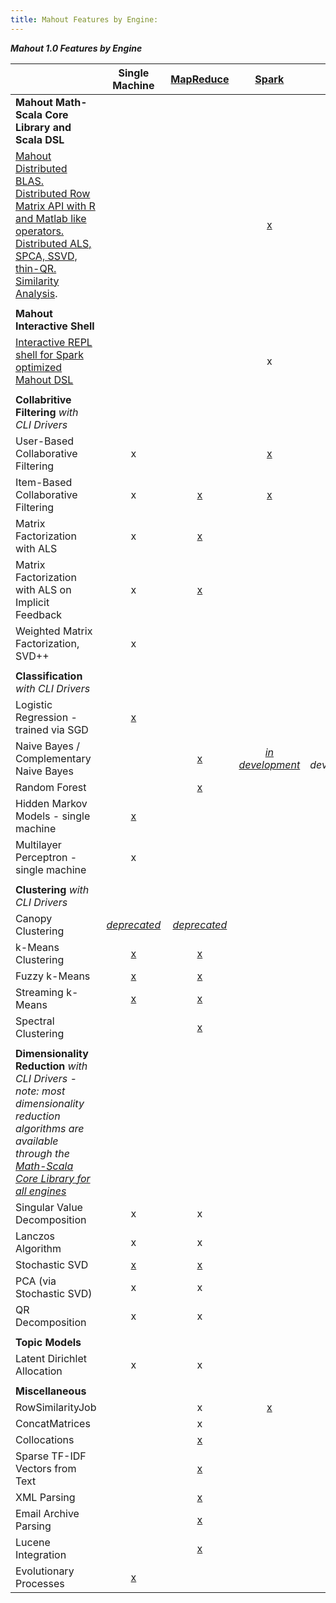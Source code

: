 ```yaml
---
title: Mahout Features by Engine:
---
```

***Mahout 1.0 Features by Engine***

| | Single Machine | [MapReduce](http://hadoop.apache.org/docs/r1.2.1/mapred_tutorial.html)| [Spark](https://spark.apache.org/) | [H2O](http://0xdata.com/) | [Flink](https://flink.incubator.apache.org/)
---------------------------------------------|:----------------:|:-----------:|:------:|:---:|:----:|
**Mahout Math-Scala Core Library and Scala DSL**| 
|   [Mahout Distributed BLAS. Distributed Row Matrix API with R and Matlab like operators. Distributed ALS, SPCA, SSVD, thin-QR. Similarity Analysis](http://mahout.apache.org/users/sparkbindings/home.html).    | |  | [x](https://mahout.apache.org/users/sparkbindings/ScalaSparkBindings.pdf) | [x](https://github.com/apache/mahout/tree/master/h2o) |[*in development*](https://github.com/tillrohrmann/mahout/tree/flink-bindings/flink)|
||
**Mahout Interactive Shell**| 
|   [Interactive REPL shell for Spark optimized Mahout DSL](http://mahout.apache.org/users/sparkbindings/play-with-shell.html) | | | x |
||
**Collabritive Filtering** *with CLI Drivers*|
    User-Based Collaborative Filtering           | x |  |[x](https://github.com/apache/mahout/blob/master/spark/src/test/scala/org/apache/mahout/drivers/RowSimilarityDriverSuite.scala)
    Item-Based Collaborative Filtering           | x | [x](https://mahout.apache.org/users/recommender/intro-itembased-hadoop.html) | [x](https://mahout.apache.org/users/recommender/intro-cooccurrence-spark.html) |
    Matrix Factorization with ALS | x | [x](https://mahout.apache.org/users/recommender/intro-als-hadoop.html) |  |
    Matrix Factorization with ALS on Implicit Feedback | x | [x](https://mahout.apache.org/users/recommender/intro-als-hadoop.html) |  |
    Weighted Matrix Factorization, SVD++  | x | | 
||
**Classification** *with CLI Drivers*| | |
    Logistic Regression - trained via SGD   | [x](http://mahout.apache.org/users/classification/logistic-regression.html) |
    Naive Bayes / Complementary Naive Bayes  | | [x](https://mahout.apache.org/users/classification/bayesian.html) | [*in development*](https://issues.apache.org/jira/browse/MAHOUT-1493) |  *in development*
    Random Forest | | [x](https://mahout.apache.org/users/classification/partial-implementation.html)|
    Hidden Markov Models - single machine  | [x](https://mahout.apache.org/users/classification/hidden-markov-models.html) |
    Multilayer Perceptron - single machine | x |
||
**Clustering** *with CLI Drivers*||
    Canopy Clustering  | [*deprecated*](https://mahout.apache.org/users/clustering/canopy-clustering.html) | [*deprecated*](https://mahout.apache.org/users/clustering/canopy-clustering.html)| 
    k-Means Clustering   | [x](https://mahout.apache.org/users/clustering/k-means-clustering.html) | [x](https://mahout.apache.org/users/clustering/k-means-clustering.html) |  
    Fuzzy k-Means   | [x](https://mahout.apache.org/users/clustering/fuzzy-k-means.html) | [x](https://mahout.apache.org/users/clustering/fuzzy-k-means.html)|  
    Streaming k-Means   | [x](https://mahout.apache.org/users/clustering/streaming-k-means.html) | [x](https://mahout.apache.org/users/clustering/streaming-k-means.html) |  
    Spectral Clustering   |  | [x](https://mahout.apache.org/users/clustering/spectral-clustering.html) |  
||
**Dimensionality Reduction** *with CLI Drivers - note: most dimensionality reduction algorithms are available through the [Math-Scala Core Library for all engines](https://mahout.apache.org/users/sparkbindings/home.html)*||
    Singular Value Decomposition | x | x | |
    Lanczos Algorithm  | x | x | 
    Stochastic SVD  | [x](https://mahout.apache.org/users/dim-reduction/ssvd.html) | [x](https://mahout.apache.org/users/dim-reduction/ssvd.html) |  |
    PCA (via Stochastic SVD) | x | x |  |
    QR Decomposition         | x | x |  |
||
**Topic Models**||
    Latent Dirichlet Allocation  | x | x |
||
**Miscellaneous**||
    RowSimilarityJob   |  | x | [x](https://github.com/apache/mahout/blob/master/spark/src/test/scala/org/apache/mahout/drivers/RowSimilarityDriverSuite.scala) | 
    ConcatMatrices  |  | x |
    Collocations  |  | [x](https://mahout.apache.org/users/basics/collocations.html) |  
    Sparse TF-IDF Vectors from Text |  | [x](https://mahout.apache.org/users/basics/creating-vectors-from-text.html) |
    XML Parsing|  | [x](https://issues.apache.org/jira/browse/MAHOUT-1479?jql=text%20~%20%22wikipedia%20mahout%22) |
    Email Archive Parsing |  | [x](https://github.com/apache/mahout/tree/master/integration/src/main/java/org/apache/mahout/text) | 
    Lucene Integration |  | [x](https://mahout.apache.org/users/basics/creating-vectors-from-text.html) |
    Evolutionary Processes | [x](https://github.com/apache/mahout/tree/master/mrlegacy/src/main/java/org/apache/mahout/ep) |
    



